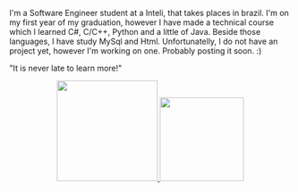 
I'm a Software Engineer student at a Inteli, that takes places in brazil. I'm on my first year of my graduation, however I have made a technical course which I learned C#, C/C++, Python and a little of Java. Beside those languages, I have study MySql and Html. 
Unfortunatelly, I do not have an project yet, however I'm working on one. Probably posting it soon. :)

"It is never late to learn more!"

<div align="center">
  <a href="https://github.com/ItsVasconcellos">
  <img height="180em" src="https://github-readme-stats.vercel.app/api?username=ItsVasconcellos&show_icons=true&theme=dracula&include_all_commits=true&count_private=true"/>
  <img height="150em" src="https://github-readme-stats.vercel.app/api/top-langs/?username=ItsVasconcellos&layout=compact&langs_count=7&theme=dracula&include_all_commits=true&count_private=true""/>
</div>
